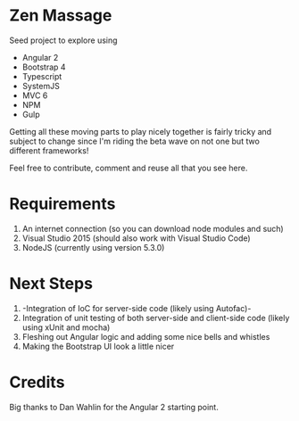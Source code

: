 # Zen Massage

Seed project to explore using 
* Angular 2
* Bootstrap 4
* Typescript
* SystemJS
* MVC 6
* NPM
* Gulp

Getting all these moving parts to play nicely together is fairly tricky and subject to change since I'm riding the beta wave on not one but two different frameworks!

Feel free to contribute, comment and reuse all that you see here.

# Requirements
1. An internet connection (so you can download node modules and such)
2. Visual Studio 2015 (should also work with Visual Studio Code)
3. NodeJS (currently using version 5.3.0)

# Next Steps
1. -Integration of IoC for server-side code (likely using Autofac)-
2. Integration of unit testing of both server-side and client-side code (likely using xUnit and mocha)
3. Fleshing out Angular logic and adding some nice bells and whistles
4. Making the Bootstrap UI look a little nicer

# Credits
Big thanks to Dan Wahlin for the Angular 2 starting point.
